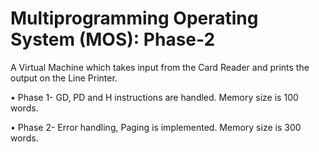 # Multiprogramming Operating System (MOS): Phase-2

A Virtual Machine which takes input from the Card Reader and prints the output on the Line Printer.

•	Phase 1- GD, PD and H instructions are handled. Memory size is 100 words.

•	Phase 2- Error handling, Paging is implemented. Memory size is 300 words.

